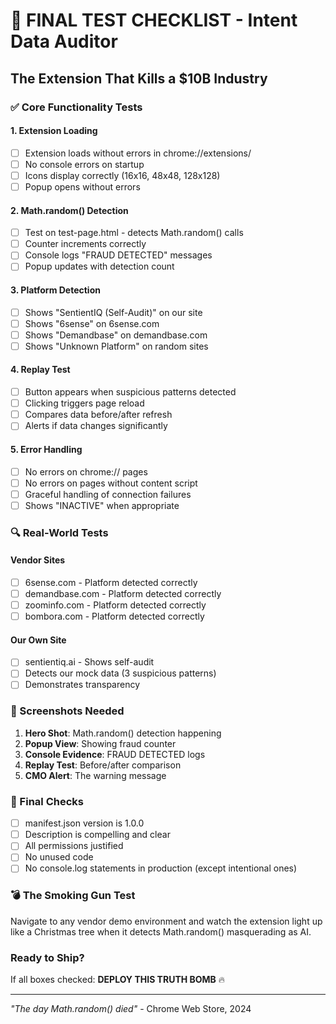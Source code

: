 # 🎯 FINAL TEST CHECKLIST - Intent Data Auditor
## The Extension That Kills a $10B Industry

### ✅ Core Functionality Tests

#### 1. Extension Loading
- [ ] Extension loads without errors in chrome://extensions/
- [ ] No console errors on startup
- [ ] Icons display correctly (16x16, 48x48, 128x128)
- [ ] Popup opens without errors

#### 2. Math.random() Detection
- [ ] Test on test-page.html - detects Math.random() calls
- [ ] Counter increments correctly
- [ ] Console logs "FRAUD DETECTED" messages
- [ ] Popup updates with detection count

#### 3. Platform Detection
- [ ] Shows "SentientIQ (Self-Audit)" on our site
- [ ] Shows "6sense" on 6sense.com
- [ ] Shows "Demandbase" on demandbase.com
- [ ] Shows "Unknown Platform" on random sites

#### 4. Replay Test
- [ ] Button appears when suspicious patterns detected
- [ ] Clicking triggers page reload
- [ ] Compares data before/after refresh
- [ ] Alerts if data changes significantly

#### 5. Error Handling
- [ ] No errors on chrome:// pages
- [ ] No errors on pages without content script
- [ ] Graceful handling of connection failures
- [ ] Shows "INACTIVE" when appropriate

### 🔍 Real-World Tests

#### Vendor Sites
- [ ] 6sense.com - Platform detected correctly
- [ ] demandbase.com - Platform detected correctly
- [ ] zoominfo.com - Platform detected correctly
- [ ] bombora.com - Platform detected correctly

#### Our Own Site
- [ ] sentientiq.ai - Shows self-audit
- [ ] Detects our mock data (3 suspicious patterns)
- [ ] Demonstrates transparency

### 📸 Screenshots Needed

1. **Hero Shot**: Math.random() detection happening
2. **Popup View**: Showing fraud counter
3. **Console Evidence**: FRAUD DETECTED logs
4. **Replay Test**: Before/after comparison
5. **CMO Alert**: The warning message

### 🚀 Final Checks

- [ ] manifest.json version is 1.0.0
- [ ] Description is compelling and clear
- [ ] All permissions justified
- [ ] No unused code
- [ ] No console.log statements in production (except intentional ones)

### 💣 The Smoking Gun Test

Navigate to any vendor demo environment and watch the extension light up like a Christmas tree when it detects Math.random() masquerading as AI.

### Ready to Ship?
If all boxes checked: **DEPLOY THIS TRUTH BOMB** 🔥

---

*"The day Math.random() died"* - Chrome Web Store, 2024
